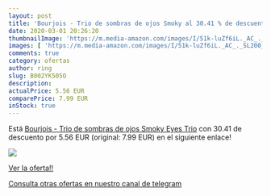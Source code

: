 ```yaml
---
layout: post
title: 'Bourjois - Trio de sombras de ojos Smoky al 30.41 % de descuento'
date: 2020-03-01 20:26:20
thumbnailImage: 'https://m.media-amazon.com/images/I/51k-luZf6iL._AC_._SL200_.jpg'
images: [ 'https://m.media-amazon.com/images/I/51k-luZf6iL._AC_._SL200_.jpg' ]
comments: true
category: ofertas
author: ring
slug: B002YK505O
description:
actualPrice: 5.56 EUR
comparePrice: 7.99 EUR
inStock: true
---
```


Está [Bourjois - Trio de sombras de ojos Smoky Eyes Trio](https://www.amazon.com/dp/B002YK505O/?tag=redken08-20) con 30.41 de descuento por 5.56 EUR (original: 7.99 EUR) en el siguiente enlace!

[![](https://m.media-amazon.com/images/I/51k-luZf6iL._AC_._SL200_.jpg)](https://www.amazon.com/dp/B002YK505O/?tag=redken08-20)

[Ver la oferta!!](https://www.amazon.com/dp/B002YK505O/?tag=redken08-20)

[Consulta otras ofertas en nuestro canal de telegram](https://t.me/s/ofertas25)
